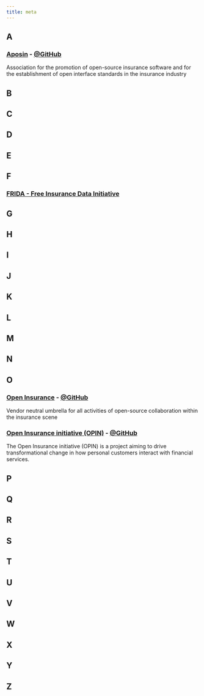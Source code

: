 ```yaml
---
title: meta
---
```


## A

### [Aposin](https://aposin.org) - [@GitHub](https://github.com/aposin)

Association for the promotion of open-source insurance software and for the establishment of open interface standards in the insurance industry

## B

## C

## D

## E

## F

### [FRIDA - Free Insurance Data Initiative](http://www.freeinsurancedata.com)

## G

## H

## I

## J

## K

## L

## M

## N

## O

### [Open Insurance](https://open-insurance.org) - [@GitHub](https://github.com/open-insurance)

Vendor neutral umbrella for all activities of open-source collaboration within the insurance scene

### [Open Insurance initiative (OPIN)](https://openinsurance.io) - [@GitHub](https://github.com/openinsurance)

The Open Insurance initiative (OPIN) is a project aiming to drive transformational change in how personal customers interact with financial services.

## P

## Q

## R

## S

## T

## U

## V

## W

## X

## Y

## Z
